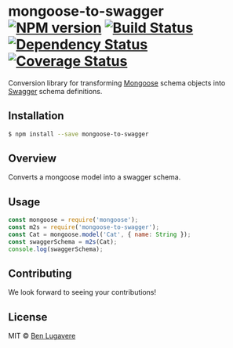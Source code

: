 # mongoose-to-swagger [![NPM version][npm-image]][npm-url] [![Build Status](https://travis-ci.org/giddyinc/mongoose-to-swagger.svg?branch=master)](https://travis-ci.org/giddyinc/mongoose-to-swagger) [![Dependency Status][daviddm-image]][daviddm-url] [![Coverage Status](https://coveralls.io/repos/github/giddyinc/mongoose-to-swagger/badge.svg?branch=master)](https://coveralls.io/github/giddyinc/mongoose-to-swagger?branch=master)

Conversion library for transforming [Mongoose](http://mongoosejs.com/) schema objects into [Swagger](http://swagger.io) schema definitions.

## Installation

```sh
$ npm install --save mongoose-to-swagger
```

## Overview

Converts a mongoose model into a swagger schema.

## Usage

```js
const mongoose = require('mongoose');
const m2s = require('mongoose-to-swagger');
const Cat = mongoose.model('Cat', { name: String });
const swaggerSchema = m2s(Cat);
console.log(swaggerSchema);
```

## Contributing
We look forward to seeing your contributions!


## License

MIT © [Ben Lugavere]()

[npm-image]: https://badge.fury.io/js/mongoose-to-swagger.svg
[npm-url]: https://npmjs.org/package/mongoose-to-swagger
[travis-image]: https://travis-ci.org/giddyinc/mongoose-to-swagger.svg?branch=master
[travis-url]: https://travis-ci.org/giddyinc/mongoose-to-swagger
[daviddm-image]: https://david-dm.org/giddyinc/mongoose-to-swagger.svg?theme=shields.io
[daviddm-url]: https://david-dm.org/giddyinc/mongoose-to-swagger
[coveralls-image]: https://coveralls.io/repos/giddyinc/mongoose-to-swagger/badge.svg
[coveralls-url]: https://coveralls.io/r/giddyinc/mongoose-to-swagger
